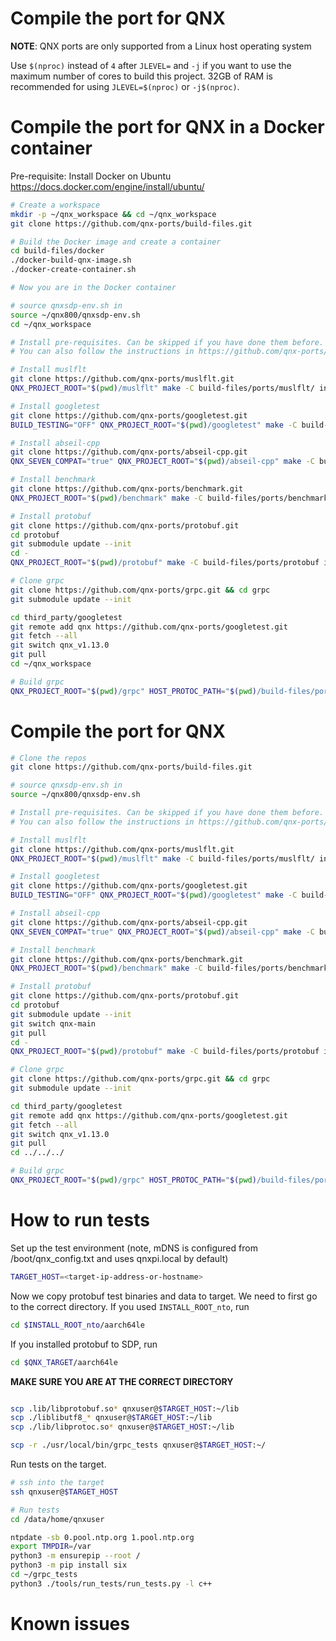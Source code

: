 # Compile the port for QNX

**NOTE**: QNX ports are only supported from a Linux host operating system

Use `$(nproc)` instead of `4` after `JLEVEL=` and `-j` if you want to use the maximum number of cores to build this project.
32GB of RAM is recommended for using `JLEVEL=$(nproc)` or `-j$(nproc)`.

# Compile the port for QNX in a Docker container

Pre-requisite: Install Docker on Ubuntu https://docs.docker.com/engine/install/ubuntu/
```bash
# Create a workspace
mkdir -p ~/qnx_workspace && cd ~/qnx_workspace
git clone https://github.com/qnx-ports/build-files.git

# Build the Docker image and create a container
cd build-files/docker
./docker-build-qnx-image.sh
./docker-create-container.sh

# Now you are in the Docker container

# source qnxsdp-env.sh in
source ~/qnx800/qnxsdp-env.sh
cd ~/qnx_workspace

# Install pre-requisites. Can be skipped if you have done them before.
# You can also follow the instructions in https://github.com/qnx-ports/build-files/tree/main/ports

# Install muslflt
git clone https://github.com/qnx-ports/muslflt.git
QNX_PROJECT_ROOT="$(pwd)/muslflt" make -C build-files/ports/muslflt/ install JLEVEL=16

# Install googletest
git clone https://github.com/qnx-ports/googletest.git
BUILD_TESTING="OFF" QNX_PROJECT_ROOT="$(pwd)/googletest" make -C build-files/ports/googletest/ install JLEVEL=16

# Install abseil-cpp
git clone https://github.com/qnx-ports/abseil-cpp.git
QNX_SEVEN_COMPAT="true" QNX_PROJECT_ROOT="$(pwd)/abseil-cpp" make -C build-files/ports/abseil-cpp/ install JLEVEL=16

# Install benchmark
git clone https://github.com/qnx-ports/benchmark.git
QNX_PROJECT_ROOT="$(pwd)/benchmark" make -C build-files/ports/benchmark JLEVEL=16 install

# Install protobuf
git clone https://github.com/qnx-ports/protobuf.git
cd protobuf
git submodule update --init
cd -
QNX_PROJECT_ROOT="$(pwd)/protobuf" make -C build-files/ports/protobuf install JLEVEL=16

# Clone grpc
git clone https://github.com/qnx-ports/grpc.git && cd grpc
git submodule update --init

cd third_party/googletest
git remote add qnx https://github.com/qnx-ports/googletest.git
git fetch --all
git switch qnx_v1.13.0 
git pull
cd ~/qnx_workspace

# Build grpc
QNX_PROJECT_ROOT="$(pwd)/grpc" HOST_PROTOC_PATH="$(pwd)/build-files/ports/protobuf/host_protoc" make -C build-files/ports/grpc/ install JLEVEL=16

```

# Compile the port for QNX
```bash
# Clone the repos
git clone https://github.com/qnx-ports/build-files.git

# source qnxsdp-env.sh in
source ~/qnx800/qnxsdp-env.sh

# Install pre-requisites. Can be skipped if you have done them before.
# You can also follow the instructions in https://github.com/qnx-ports/build-files/tree/main/ports

# Install muslflt
git clone https://github.com/qnx-ports/muslflt.git
QNX_PROJECT_ROOT="$(pwd)/muslflt" make -C build-files/ports/muslflt/ install JLEVEL=16

# Install googletest
git clone https://github.com/qnx-ports/googletest.git
BUILD_TESTING="OFF" QNX_PROJECT_ROOT="$(pwd)/googletest" make -C build-files/ports/googletest/ install JLEVEL=16

# Install abseil-cpp
git clone https://github.com/qnx-ports/abseil-cpp.git
QNX_SEVEN_COMPAT="true" QNX_PROJECT_ROOT="$(pwd)/abseil-cpp" make -C build-files/ports/abseil-cpp/ install JLEVEL=16

# Install benchmark
git clone https://github.com/qnx-ports/benchmark.git
QNX_PROJECT_ROOT="$(pwd)/benchmark" make -C build-files/ports/benchmark JLEVEL=16 install

# Install protobuf
git clone https://github.com/qnx-ports/protobuf.git
cd protobuf
git submodule update --init
git switch qnx-main
git pull
cd -
QNX_PROJECT_ROOT="$(pwd)/protobuf" make -C build-files/ports/protobuf install JLEVEL=16

# Clone grpc
git clone https://github.com/qnx-ports/grpc.git && cd grpc
git submodule update --init

cd third_party/googletest
git remote add qnx https://github.com/qnx-ports/googletest.git
git fetch --all
git switch qnx_v1.13.0 
git pull
cd ../../../

# Build grpc
QNX_PROJECT_ROOT="$(pwd)/grpc" HOST_PROTOC_PATH="$(pwd)/build-files/ports/protobuf/host_protoc" make -C build-files/ports/grpc/ install JLEVEL=16
```

# How to run tests

Set up the test environment (note, mDNS is configured from
/boot/qnx_config.txt and uses qnxpi.local by default)
```bash
TARGET_HOST=<target-ip-address-or-hostname>
```
Now we copy protobuf test binaries and data to target. We need to first go to the correct directory.
If you used `INSTALL_ROOT_nto`, run 
```bash
cd $INSTALL_ROOT_nto/aarch64le
```

If you installed protobuf to SDP, run
```bash
cd $QNX_TARGET/aarch64le
```
**MAKE SURE YOU ARE AT THE CORRECT DIRECTORY**

```bash

scp .lib/libprotobuf.so* qnxuser@$TARGET_HOST:~/lib
scp ./liblibutf8_* qnxuser@$TARGET_HOST:~/lib
scp ./lib/libprotoc.so* qnxuser@$TARGET_HOST:~/lib

scp -r ./usr/local/bin/grpc_tests qnxuser@$TARGET_HOST:~/
```

Run tests on the target.
```bash
# ssh into the target
ssh qnxuser@$TARGET_HOST

# Run tests
cd /data/home/qnxuser

ntpdate -sb 0.pool.ntp.org 1.pool.ntp.org 
export TMPDIR=/var  
python3 -m ensurepip --root /  
python3 -m pip install six
cd ~/grpc_tests
python3 ./tools/run_tests/run_tests.py -l c++
```

# Known issues
